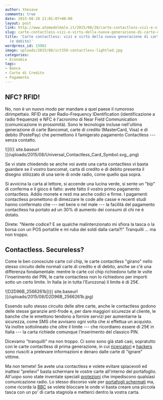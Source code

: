 ```yaml
---
author: thesave
comments: true
date: 2015-08-28 21:01:07+00:00
layout: post
link: http://www.atomodelmale.it/2015/08/28/carte-contactless-vizi-e-virtu-della-nuova-generazione-di-carte-di-credito-e-debito/
slug: carte-contactless-vizi-e-virtu-della-nuova-generazione-di-carte-di-credito-e-debito
title: 'Carte contactless: vizi e virtù della nuova generazione di carte di credito
  (e debito)'
wordpress_id: 15982
image: uploads/2015/08/ict250-contactless-lightled.jpg
categories:
- Economia
tags:
- Banca
- Carte di Credito
- Pagamento
---
```


## NFC? RFID!

No, non è un nuovo modo per mandare a quel paese il rumoroso dirimpettaio. RFID sta per Radio-Frequency IDentification (identificazione a radio frequenze) e NFC è l'acronimo di Near Field Communication (comunicazione in prossimità). Sono le tecnologie incluse nell'ultima generazione di carte Bancomat, carte di credito (MasterCard, Visa) e di debito (PostePay) che permettono il famigerato pagamento Contactless --- senza contatto.

![]({{ site.baseurl }}/uploads/2015/08/Universal_Contactless_Card_Symbol.svg_.png)

Se vi state chiedendo se anche voi avete una carta contactless vi basta guardare se il vostro bancomat, carta di credito e di debito presenta il disegno stilizzato di una serie di onde radio, come quello qua sopra.

Si avvicina la carta al lettore, si accende una lucina verde, si sente un "bip" di conferma e il gioco è fatto: avete fatto il vostro primo pagamento contactless. Addio monete e resti ma anche codici e firme. I pagamenti contactless promettono di dimezzare le code alle casse e recenti studi hanno confermato che --- nel bene o nel male --- la facilità del pagamento contactless ha portato ad un 30% di aumento dei consumi di chi ne è dotato.

Direte: "Niente codice? E se qualche malintenzionato mi sfiora la tasca o la borsa con un POS portatile e mi ruba dei soldi dalla carta?!" Tranquilli ... ma non troppo.

## Contactless. Secureless?

Come le ben conosciute carte col chip, le carte contactless "girano" nello stesso circuito delle normali carte di credito e di debito, anche se c'è una differenza fondamentale: mentre le carte col chip richiedono tutte le volte l'inserimento del PIN, le carte contactless non lo richiedono per importi sotto un certo limite. In Italia (e in tutta l'Eurozona) il limite è di 25€.

![D2D96B_2566261b]({{ site.baseurl }}/uploads/2015/08/D2D96B_2566261b.jpg)

Essendo sullo stesso circuito delle altre carte, anche le contactless godono delle stesse garanzie anti-frode e, per dare maggiori sicurezze al cliente, le banche che le emettono tendono a fornire servizi per aumentarne la sicurezza, come SMS che avvisano ogni volta che si effettua un acquisto. Va inoltre sottolineato che oltre il limite --- che ricordiamo essere di 25€ in Italia --- la carta richiede comunque l'inserimento del classico PIN.

Dicevamo "tranquilli" ma non troppo. Ci sono sono già stati casi, sopratutto con le carte contactless di prima generazione, in cui [ricercatori](http://www.telegraph.co.uk/finance/personalfinance/borrowing/creditcards/10095303/Your-contactless-card-could-be-hacked-by-mobile-phone.html) e [hackers](http://www.wired.co.uk/news/archive/2014-11/04/flaw-in-secure-credit-cards) sono riusciti a prelevare informazioni e denaro dalle carte di "ignare" vittime.

Ma non temete! Se avete una contactless e volete evitare spiacevoli ed inattesi "prelievi" basta schermare le vostre carte all'interno del portafoglio. All'uopo sono state inventate speciali [protezioni](http://www.secureidnews.com/news-item/envelope-maker-creates-secure-contactless-sleeve/) che impediscono qualsiasi comunicazione radio. Lo stesso discorso vale per [portafogli schermati](https://www.kickstarter.com/projects/1419276093/the-tap-wallettm-say-bye-bye-to-card-clash) ma, come ricorda la [BBC](http://www.bbc.com/news/business-33637492) se volete bloccare le onde vi basta creare una piccola tasca con un po' di carta stagnola e metterci dentro la vostra carta.

